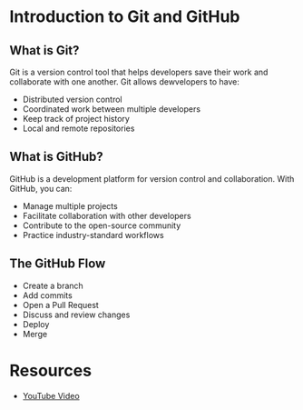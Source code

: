 # Introduction to Git and GitHub

## What is Git?
Git is a version control tool that helps developers save their work and collaborate with one another. Git allows dewvelopers to have:
- Distributed version control
- Coordinated work between multiple developers
- Keep track of project history
- Local and remote repositories

## What is GitHub?
GitHub is a development platform for version control and collaboration. With GitHub, you can:
- Manage multiple projects 
- Facilitate collaboration with other developers
- Contribute to the open-source community
- Practice industry-standard workflows 

## The GitHub Flow
- Create a branch
- Add commits 
- Open a Pull Request 
- Discuss and review changes
- Deploy
- Merge

# Resources 
- [YouTube Video](https://www.youtube.com/watch?v=tswF0wpAbTo&feature=youtu.be&ab_channel=GitHubEducation)
